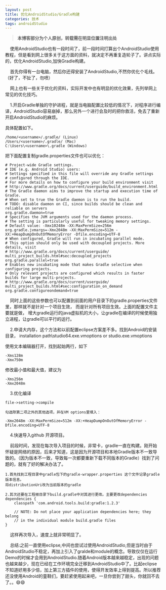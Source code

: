 ```yaml
---
layout: post
title: 优化AndroidStudio/Gradle构建
categories: 技术
tags: androidStudio
---
```

> **本博客部分为个人原创，转载需在明显位置注明出处**


&nbsp;&nbsp;&nbsp;&nbsp;使用AndroidStudio也有一段时间了，前一段时间打算出个AndroidStudio使用教程，但是看到网上很多关于这方面的资料，就决定不再重复造轮子了。讲点实际的，优化AndroidStudio,加快Gradle构建。

&nbsp;&nbsp;&nbsp;&nbsp;首先你得有一台电脑，然后你还得安装了AndroidStudio,不然你优化个毛线。（好了，不扯了，勿喷）

&nbsp;&nbsp;&nbsp;&nbsp;网上也有一些关于优化的资料，实际开发中也有明显的优化效果，先列举网上常见的优化技巧。

&nbsp;&nbsp;&nbsp;&nbsp;1.开启Gradle单独的守护进程，就是当电脑配置比较低的情况下，对程序进行编译，AndroidStudio容易崩掉，那么另外一个进行会及时的把你救活，免去了重新开启AndroidStudio的麻烦。

<!-- more -->

具体配置如下。

	/home/<username>/.gradle/ (Linux)
	/Users/<username>/.gradle/ (Mac)
	C:\Users\<username>\.gradle (Windows)
	
把下面配置复制gradle.properties文件也可以优化：

	# Project-wide Gradle settings.
	# IDE (e.g. Android Studio) users:
	# Settings specified in this file will override any Gradle settings
	# configured through the IDE.
	# For more details on how to configure your build environment visit
	# http://www.gradle.org/docs/current/userguide/build_environment.html
	# The Gradle daemon aims to improve the startup and execution time of Gradle.
	# When set to true the Gradle daemon is to run the build.
	# TODO: disable daemon on CI, since builds should be clean and reliable on servers
	org.gradle.daemon=true
	# Specifies the JVM arguments used for the daemon process.
	# The setting is particularly useful for tweaking memory settings.
	# Default value: -Xmx10248m -XX:MaxPermSize=256m
	org.gradle.jvmargs=-Xmx2048m -XX:MaxPermSize=512m -XX:+HeapDumpOnOutOfMemoryError -Dfile.encoding=UTF-8
	# When configured, Gradle will run in incubating parallel mode.
	# This option should only be used with decoupled projects. More 	details, visit
	# http://www.gradle.org/docs/current/userguide/	multi_project_builds.html#sec:decoupled_projects
	org.gradle.parallel=true
	# Enables new incubating mode that makes Gradle selective when 	configuring projects. 
	# Only relevant projects are configured which results in faster 	builds for large multi-projects.
	# http://www.gradle.org/docs/current/userguide/	multi_project_builds.html#sec:configuration_on_demand
	org.gradle.configureondemand=true
	
	
&nbsp;&nbsp;&nbsp;&nbsp;同时上面的这些参数也可以配置到前面的用户目录下的gradle.properties文件里，那样就不是针对一个项目生效，
而是针对所有项目生效。上面的配置文件主要就是做， 增大gradle运行的java虚拟机的大小，让gradle在编译的时候使用独立进程，让gradle可以平行的运行。

&nbsp;&nbsp;&nbsp;&nbsp;2.申请大内存，这个方法和以前配置eclipse方案差不多。找到Android的安装目录，
installation path\studio64.exe.vmoptions or studio.exe.vmoptions

使用文本编辑器打开，找到起始两行，如下

	-Xms128m
	-Xmx750m

修改最小值和最大值，建议为

	-Xms256m
	-Xmx2048m
	
&nbsp;&nbsp;&nbsp;&nbsp;3.优化编译

    file->setting->compile

    勾选除第二项之外的其他选项，并在VM options里填入：

    -Xmx2048m -XX:MaxPermSize=512m -XX:+HeapDumpOnOutOfMemoryError -Dfile.encoding=UTF-8

&nbsp;&nbsp;&nbsp;&nbsp;4.快速导入github 开源项目。

&nbsp;&nbsp;&nbsp;&nbsp;前段时间，发现在每次导入项目的时候，非常卡，gradle一直在构建。刚开始怀疑是网络的原因，后来才知道，这是因为开源项目和本地Gradle版本不一致导致的。（因为版本不一致，导致每一次都要重新下载不同版本的Gradle）找到了问题的，就有了好的解决办法了。
	
	1.首先找到工程目录中gradle包下的gradle-wrapper.properties 这个文件记录gradle版本信息。
	将distributionUri改为当前版本的gradle
	
	2.其次还要在工程根目录下build.gradle中对其进行更改。主要更改dependencies
	dependencies {
        classpath 'com.android.tools.build:gradle:1.2.3'

        // NOTE: Do not place your application dependencies here; they belong
        // in the individual module build.gradle files
    }
    
&nbsp;&nbsp;&nbsp;&nbsp;这样再次导入，速度上就非常明显了。
   
&nbsp;&nbsp;&nbsp;&nbsp;总结:之前一直使用eclipse,中间也尝试过使用AndroidStudio,但是当时由于AndroidStudio不稳定，再加上引入了gralde和module的概念。导致仅仅在运行Demo的时候才会用到AndroidStudio.随着Android版本越来越稳定，出现的问题也越来越少，现在已经在工作环境完全迁移到AndroidStudio中了。比起eclipse不知道好用多少倍，加上第三方插件的使用，使得开发效率上得到提高。所以推荐还没使用Android的童鞋们，要赶紧使用起来吧，一旦你尝到了甜头，你就回不去了。。😄😄
    
	
